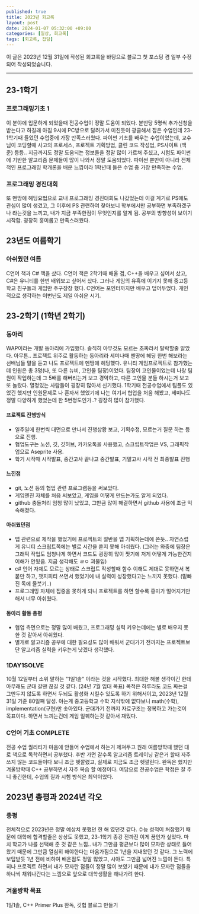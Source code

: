 ```yaml
---
published: true
title: 2023년 회고록
layout: post
date: 2024-01-07 05:32:00 +09:00
categories: [일상, 회고록]
tags: [회고록, 잡담]
---
```


이 글은 2023년 12월 31일에 작성된 회고록을 바탕으로 블로그 첫 포스팅 겸 일부 수정되어 작성되었습니다.

---

## 23-1학기

### 프로그래밍기초 1

이 분야에 입문하게 되었을때 전공수업이 정말 도움이 되었다. 분반당 5명씩 추가신청을 받는다고 하길래 아침 9시에 PC방으로 달려가서 미친듯이 광클해서 잡은 수업인데 23-1학기때 들었던 수업중에 가장 만족스러웠다. 파이썬 기초를 배우는 수업이었는데, 교수님이 코딩할때 사고의 프로세스, 프로젝트 기획방법, 클린 코드 작성법, PS사이트 (백준) 등등.. 지금까지도 정말 도움되는 정보들을 정말 많이 가르쳐 주셨고, 시험도 파이썬에 기반한 알고리즘 문제들이 많이 나와서 정말 도움되었다. 파이썬 뿐만이 아니라 전체적인 프로그래밍 학개론을 배운 느낌이라 1학년때 들은 수업 중 가장 만족하는 수업.

### 프로그래밍 경진대회

또 맨땅에 헤딩요법으로 교내 프로그래밍 경진대회도 나갔었는데 이걸 계기로 PS에도 관심이 많이 생겼고, 그 이후에 PS 관련하여 찾아보니 학부에서만 공부하면 부족하겠구나 라는것을 느끼고, 내가 지금 부족한점이 무엇인지를 알게 됨. 공부의 방향성이 보이기 시작함. 굉장히 흥미롭고 만족스러웠다.

## 23년도 여름학기

### 아쉬웠던 여름

C언어 책과 C# 책을 샀다. C언어 책은 2학기때 배울 겸, C++을 배우고 싶어서 샀고, C#은 유니티를 한번 배워보고 싶어서 샀다. 그러나 게임의 유혹에 이기지 못해 중고등학교 친구들과 게임만 주구장창 했다. C언어는 포인터까지만 배우고 덮어두었다. 개인적으로 생각하는 이번년도 제일 아쉬운 시기.

## 23-2학기 (1학년 2학기)

### 동아리

WAP이라는 개발 동아리에 가입했다. 솔직히 아무것도 모르는 초짜라서 탈락할줄 알았다. 아무튼.. 프로젝트 위주로 활동하는 동아리라 세미나때 멘땅에 헤딩 한번 해보라는 선배님들 말을 듣고 나도 프로젝트에 멘땅에 헤딩했다. 유니티 게임프로젝트로 참가했는데 인원은 총 3명(나, 또 다른 뉴비, 고인물 팀장)이었다. 팀장이 고인물이었는데 나랑 팀원이 작업하는데 그 5배를 해버리는거 보고 경악하고, 다른 고인물 분들 하시는거 보고 또 놀랐다. 열정있는 사람들이 굉장히 많아서 신기했다. 1학기때 전공수업에서 팀플도 있었긴 했지만 인원문제로 나 혼자서 했었기에 나는 여기서 협업을 처음 해봤고, 세미나도 정말 다양하게 했었는데 한 5번정도인가..? 굉장히 많이 참가했다.

#### 프로젝트 진행방식

- 일주일에 한번씩 대면으로 만나서 진행상황 보고, 기획수정, 모르는거 질문 하는 등으로 진행.
- 협업도구는 노션, 깃, 깃허브, 카카오톡을 사용했고, 스크립트작업은 VS, 그래픽작업으로 Aseprite 사용.
- 학기 시작때 시작발표, 중간고사 끝나고 중간발표, 기말고사 시작 전 최종발표 진행

#### 느낀점

- git, 노션 등의 협업 관련 프로그램등을 써보았다.
- 게임엔진 자체를 처음 써보았고, 게임을 어떻게 만드는가도 알게 되었다.
- github 충돌처리 엄청 많이 났었고, 그만큼 많이 해결하면서 github 사용에 조금 익숙해졌다.

#### 아쉬웠던점

- 맵 관련으로 제작을 했었기에 프로젝트의 절반을 맵 기획하는데에 쓴듯.. 자연스럽게 유니티 스크립트쪽에는 별로 시간을 쏟지 못해 아쉬웠다. (그러는 와중에 팀장은 그래픽 작업도 엄청나게 하면서 코드도 굉장히 많이 짯기에 저게 어떻게 가능한건지 이해가 안됬음. 지금 생각해도 ㄹㅇ 괴물임) 
- c# 언어 자체도 모르는 상태로 스크립트 작성할때 함수 이해도 제대로 못하면서 복붙만 하고, 챗지피티 쓰면서 했었기에 내 실력이 성장했다고는 느끼지 못했다. (밑빠진 독에 물붓기..)
- 프로그래밍 자체에 집중을 못하게 되니 프로젝트를 하면 할수록 흥미가 떨어지기만 해서 너무 아쉬웠다.

#### 동아리 활동 총평

- 협업 측면으로는 정말 많이 배웠고, 프로그래밍 실력 키우는데에는 별로 배우지 못한 것 같아서 아쉬웠다. 
- 별개로 알고리즘 공부에 대한 필요성도 많이 배워서 군대가기 전까지는 프로젝트보단 알고리즘 실력을 키우는게 낫겠다 생각했다.

### 1DAY1SOLVE

10월 12일부터 소위 말하는 "1일1솔" 이라는 것을 시작했다. 최대한 해볼 생각이긴 한데 아무래도 군대 갈땐 끊길 것 같다. (24년 7월 입대 목표) 목적은 하루라도 코드 짜는걸 그만두지 않도록 하면서 두뇌도 활성화 시킬수 있도록 하기 위해서이고, 2023년 12월 31일 기준 80일째 달성. 아는게 중고등학교 수학 지식밖에 없다보니 math(수학), implementation(구현)만 솟아있다. 군대가기 전까지 자료구조는 정복하고 가는것이 목표이다. 하면서 느끼는건데 게임 일퀘하는것 같아서 재밌다.

### C언어 기초 COMPLETE

전공 수업 퀄리티가 마음에 안들어 수업에서 하는거 제쳐두고 원래 여름방학때 했던 대로 책으로 독학하면서 공부했다. 후반 가면 갈수록 알고리즘 트레이닝 같은거 할때 자주 쓰지 않는 코드들이다 보니 조금 헷깔렸고, 실제로 지금도 조금 헷깔린다. 완독은 했지만 겨울방학때 C++ 공부하면서 자주 복습 할 예정이다. 여담으로 전공수업은 학점은 잘 주니 좋긴한데, 수업의 질과 시험 방식은 최악이었다.

## 2023년 총평과 2024년 각오

### 총평

전체적으로 2023년은 정말 예상치 못했던 한 해 였던것 같다. 수능 성적이 처참했기 때문에 대학에 합격할줄은 상상도 못했고, 23-1학기 종강 전까진 이게 꿈인가 싶었다. 마치 학교가 나를 선택해 준 것 같은 느낌.. 내가 그만큼 평균보다 많이 모자란 상태로 들어왔기 때문에 그만큼 열심히 해야한다는 마음가짐으로 1년을 지내왔던 것 같다. 그 노력에 보답받듯 1년 전에 비하여 배운점도 정말 많았고, 시야도 그만큼 넓어진 느낌이 든다. 특히나 프로젝트 하면서 내가 모자란 점들이 정말 많이 보였기 때문에 내가 모자란 점들을 하나씩 채워나간다는 느낌으로 앞으로 대학생활을 해나가려 한다.

### 겨울방학 목표

1일1솔, C++ Primer Plus 완독, 깃헙 블로그 만들기